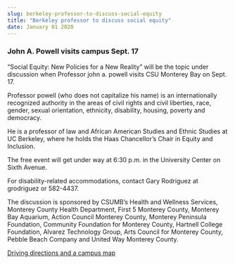 ```yaml
---
slug: berkeley-professor-to-discuss-social-equity
title: "Berkeley professor to discuss social equity"
date: January 01 2020
---
```


<h3>John A. Powell visits campus Sept. 17</h3><p>“Social Equity: New Policies for a New Reality” will be the topic under discussion when Professor john a. powell visits CSU Monterey Bay on Sept. 17.
</p><p>Professor powell (who does not capitalize his name) is an internationally recognized authority in the areas of civil rights and civil liberties, race, gender, sexual orientation, ethnicity, disability, housing, poverty and democracy.
</p><p>He is a professor of law and African American Studies and Ethnic Studies at UC Berkeley, where he holds the Haas Chancellor’s Chair in Equity and Inclusion.
</p><p>The free event will get under way at 6:30 p.m. in the University Center on Sixth Avenue.
</p><p>For disability-related accommodations, contact Gary Rodriguez at grodriguez or 582-4437.
</p><p>The discussion is sponsored by CSUMB’s Health and Wellness Services, Monterey County Health Department, First 5 Monterey County, Monterey Bay Aquarium, Action Council Monterey County, Monterey Peninsula Foundation, Community Foundation for Monterey County, Hartnell College Foundation, Alvarez Technology Group, Arts Council for Monterey County, Pebble Beach Company and United Way Monterey County.
</p><p><a href="http://csumb.edu/maps">Driving directions and a campus map</a>
</p>
